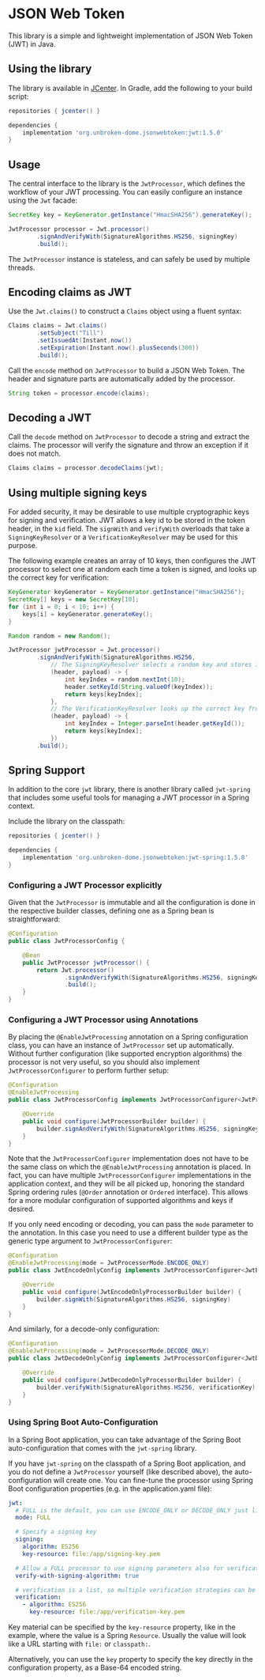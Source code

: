 # JSON Web Token

This library is a simple and lightweight implementation of JSON Web Token (JWT) in Java.

## Using the library

The library is available in [JCenter](https://jcenter.bintray.com). In Gradle, add the following
to your build script:

```groovy
repositories { jcenter() }

dependencies {
    implementation 'org.unbroken-dome.jsonwebtoken:jwt:1.5.0'
}
```


## Usage

The central interface to the library is the `JwtProcessor`, which defines the workflow of your
JWT processing. You can easily configure an instance using the `Jwt` facade:

```java
SecretKey key = KeyGenerator.getInstance("HmacSHA256").generateKey();

JwtProcessor processor = Jwt.processor()
		.signAndVerifyWith(SignatureAlgorithms.HS256, signingKey)
		.build();
```

The `JwtProcessor` instance is stateless, and can safely be used by multiple threads.

## Encoding claims as JWT

Use the `Jwt.claims()` to construct a `Claims` object using a fluent syntax:

```java
Claims claims = Jwt.claims()
		.setSubject("Till")
		.setIssuedAt(Instant.now())
		.setExpiration(Instant.now().plusSeconds(300))
		.build();
```

Call the `encode` method on `JwtProcessor` to build a JSON Web Token. The header and
signature parts are automatically added by the processor.

```java
String token = processor.encode(claims);
```


## Decoding a JWT

Call the `decode` method on `JwtProcessor` to decode a string and extract the claims.
The processor will verify the signature and throw an exception if it does not match.

```java
Claims claims = processor.decodeClaims(jwt);
```


## Using multiple signing keys

For added security, it may be desirable to use multiple cryptographic keys for signing and
verification. JWT allows a key id to be stored in the token header, in the `kid` field. The
`signWith` and `verifyWith` overloads that take a `SigningKeyResolver` or a `VerificationKeyResolver`
may be used for this purpose.

The following example creates an array of 10 keys, then configures the JWT processor to select one
at random each time a token is signed, and looks up the correct key for verification:

```java
KeyGenerator keyGenerator = KeyGenerator.getInstance("HmacSHA256");
SecretKey[] keys = new SecretKey[10];
for (int i = 0; i < 10; i++) {
    keys[i] = keyGenerator.generateKey();
}

Random random = new Random();

JwtProcessor jwtProcessor = Jwt.processor()
        .signAndVerifyWith(SignatureAlgorithms.HS256,
            // The SigningKeyResolver selects a random key and stores it in the header
            (header, payload) -> {
                int keyIndex = random.nextInt(10);
                header.setKeyId(String.valueOf(keyIndex));
                return keys[keyIndex];
            },
            // The VerificationKeyResolver looks up the correct key from the index
            (header, payload) -> {
                int keyIndex = Integer.parseInt(header.getKeyId());
                return keys[keyIndex];
            })
        .build();
```


## Spring Support

In addition to the core `jwt` library, there is another library called `jwt-spring` that includes some useful tools
for managing a JWT processor in a Spring context.

Include the library on the classpath:

```groovy
repositories { jcenter() }

dependencies {
    implementation 'org.unbroken-dome.jsonwebtoken:jwt-spring:1.5.0'
}
```


### Configuring a JWT Processor explicitly

Given that the `JwtProcessor` is immutable and all the configuration is done in the respective builder classes,
defining one as a Spring bean is straightforward:

```java
@Configuration
public class JwtProcessorConfig {

    @Bean
    public JwtProcessor jwtProcessor() {
        return Jwt.processor()
                .signAndVerifyWith(SignatureAlgorithms.HS256, signingKey)
                .build();
    }
}
```


### Configuring a JWT Processor using Annotations

By placing the `@EnableJwtProcessing` annotation on a Spring configuration class, you can have an instance of
`JwtProcessor` set up automatically. Without further configuration (like supported encryption algorithms) the
processor is not very useful, so you should also implement `JwtProcessorConfigurer` to perform further setup:

```java
@Configuration
@EnableJwtProcessing
public class JwtProcessorConfig implements JwtProcessorConfigurer<JwtProcessorBuilder> {

    @Override
    public void configure(JwtProcessorBuilder builder) {
        builder.signAndVerifyWith(SignatureAlgorithms.HS256, signingKey)
    }
}
```

Note that the `JwtProcessorConfigurer` implementation does not have to be the same class on which the `@EnableJwtProcessing`
annotation is placed. In fact, you can have multiple `JwtProcessorConfigurer` implementations in the application context, and
they will be all picked up, honoring the standard Spring ordering rules (`@Order` annotation or `Ordered` interface). This allows
for a more modular configuration of supported algorithms and keys if desired.

If you only need encoding or decoding, you can pass the `mode` parameter to the annotation. In this case you need to use a
different builder type as the generic type argument to `JwtProcessorConfigurer`:

```java
@Configuration
@EnableJwtProcessing(mode = JwtProcessorMode.ENCODE_ONLY)
public class JwtEncodeOnlyConfig implements JwtProcessorConfigurer<JwtEncodeOnlyProcessorBuilder> {

    @Override
    public void configure(JwtEncodeOnlyProcessorBuilder builder) {
        builder.signWith(SignatureAlgorithms.HS256, signingKey)
    }
}
```

And similarly, for a decode-only configuration:

```java
@Configuration
@EnableJwtProcessing(mode = JwtProcessorMode.DECODE_ONLY)
public class JwtDecodeOnlyConfig implements JwtProcessorConfigurer<JwtDecodeOnlyProcessorBuilder> {

    @Override
    public void configure(JwtDecodeOnlyProcessorBuilder builder) {
        builder.verifyWith(SignatureAlgorithms.HS256, verificationKey)
    }
}
```


### Using Spring Boot Auto-Configuration

In a Spring Boot application, you can take advantage of the Spring Boot auto-configuration that comes with the
`jwt-spring` library.

If you have `jwt-spring` on the classpath of a Spring Boot application, and you do not define a `JwtProcessor`
yourself (like described above), the auto-configuration will create one. You can fine-tune the processor using
Spring Boot configuration properties (e.g. in the application.yaml file):

```yaml
jwt:
  # FULL is the default, you can use ENCODE_ONLY or DECODE_ONLY just like with the annotation
  mode: FULL

  # Specify a signing key
  signing:
    algorithm: ES256
    key-resource: file:/app/signing-key.pem

  # Allow a FULL processor to use signing parameters also for verification. Set to false to disable this.
  verify-with-signing-algorithm: true

  # verification is a list, so multiple verification strategies can be configured
  verification:
    - algorithm: ES256
      key-resource: file:/app/verification-key.pem
```

Key material can be specified by the `key-resource` property, like in the example, where the value
is a Spring `Resource`. Usually the value will look like a URL starting with `file:` or `classpath:`.

Alternatively, you can use the `key` property to specify the key directly in the configuration property, as a
Base-64 encoded string.
